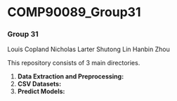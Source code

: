 # COMP90089_Group31

### Group 31
Louis Copland
Nicholas Larter
Shutong Lin
Hanbin Zhou

This repository consists of 3 main directories.

1. **Data Extraction and Preprocessing:** 
2. **CSV Datasets:**
3. **Predict Models:** 
